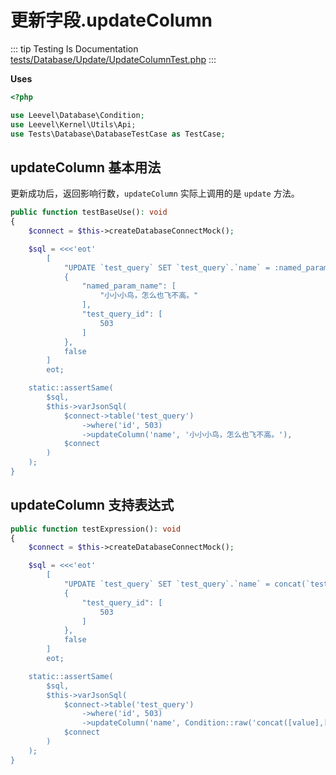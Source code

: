 # 更新字段.updateColumn

::: tip Testing Is Documentation
[tests/Database/Update/UpdateColumnTest.php](https://github.com/hunzhiwange/framework/blob/master/tests/Database/Update/UpdateColumnTest.php)
:::

**Uses**

``` php
<?php

use Leevel\Database\Condition;
use Leevel\Kernel\Utils\Api;
use Tests\Database\DatabaseTestCase as TestCase;
```

## updateColumn 基本用法

更新成功后，返回影响行数，`updateColumn` 实际上调用的是 `update` 方法。

``` php
public function testBaseUse(): void
{
    $connect = $this->createDatabaseConnectMock();

    $sql = <<<'eot'
        [
            "UPDATE `test_query` SET `test_query`.`name` = :named_param_name WHERE `test_query`.`id` = :test_query_id",
            {
                "named_param_name": [
                    "小小小鸟，怎么也飞不高。"
                ],
                "test_query_id": [
                    503
                ]
            },
            false
        ]
        eot;

    static::assertSame(
        $sql,
        $this->varJsonSql(
            $connect->table('test_query')
                ->where('id', 503)
                ->updateColumn('name', '小小小鸟，怎么也飞不高。'),
            $connect
        )
    );
}
```

## updateColumn 支持表达式

``` php
public function testExpression(): void
{
    $connect = $this->createDatabaseConnectMock();

    $sql = <<<'eot'
        [
            "UPDATE `test_query` SET `test_query`.`name` = concat(`test_query`.`value`,`test_query`.`name`) WHERE `test_query`.`id` = :test_query_id",
            {
                "test_query_id": [
                    503
                ]
            },
            false
        ]
        eot;

    static::assertSame(
        $sql,
        $this->varJsonSql(
            $connect->table('test_query')
                ->where('id', 503)
                ->updateColumn('name', Condition::raw('concat([value],[name])')),
            $connect
        )
    );
}
```